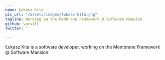 ```yaml
---
name: Łukasz Kita
pic_url: "/assets/images/lukasz-kita.png"
tagline: Working on the Membrane Framework @ Software Mansion
github: varsill
twitter: ''

---
```

Łukasz Kita is a software developer, working on the Membrane Framework @ Software Mansion.